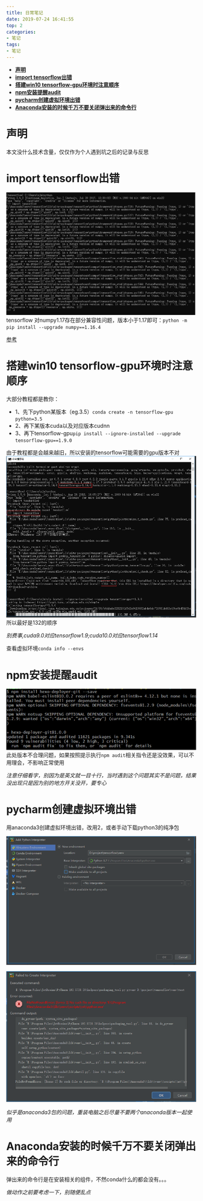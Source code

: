 ```yaml
---
title: 日常笔记
date: 2019-07-24 16:41:55
top: 2
categories:
- 笔记
tags:
- 笔记
---
```

- [**声明**](#%e5%a3%b0%e6%98%8e)
- [**import tensorflow出错**](#import-tensorflow%e5%87%ba%e9%94%99)
- [**搭建win10 tensorflow-gpu环境时注意顺序**](#%e6%90%ad%e5%bb%bawin10-tensorflow-gpu%e7%8e%af%e5%a2%83%e6%97%b6%e6%b3%a8%e6%84%8f%e9%a1%ba%e5%ba%8f)
- [**npm安装提醒audit**](#npm%e5%ae%89%e8%a3%85%e6%8f%90%e9%86%92audit)
- [**pycharm创建虚拟环境出错**](#pycharm%e5%88%9b%e5%bb%ba%e8%99%9a%e6%8b%9f%e7%8e%af%e5%a2%83%e5%87%ba%e9%94%99)
- [**Anaconda安装的时候千万不要关闭弹出来的命令行**](#anaconda%e5%ae%89%e8%a3%85%e7%9a%84%e6%97%b6%e5%80%99%e5%8d%83%e4%b8%87%e4%b8%8d%e8%a6%81%e5%85%b3%e9%97%ad%e5%bc%b9%e5%87%ba%e6%9d%a5%e7%9a%84%e5%91%bd%e4%bb%a4%e8%a1%8c)

# **声明**
本文没什么技术含量，仅仅作为个人遇到坑之后的记录与反思

# **import tensorflow出错**
![numpy版本兼容问题](日常笔记/2019-07-29-20-03-00.png)
tensorflow 对numpy1.17存在部分兼容性问题，版本小于1.17即可：`python -m pip install --upgrade numpy==1.16.4`

[参考](https://github.com/tensorflow/tensorflow/issues/30427)


# **搭建win10 tensorflow-gpu环境时注意顺序**
大部分教程都是教你：
- 1、先下python某版本（eg.3.5）`conda create -n tensorflow-gpu python=3.5`
- 2、再下某版本cuda以及对应版本cudnn
- 3、再下tensorflow-gpu`pip install --ignore-installed --upgrade tensorflow-gpu==1.9.0`

由于教程都是会越来越旧，所以安装的tensorflow可能需要的gpu版本不对
![gpu版本不对](日常笔记/2019-07-27-10-37-51.png)
所以最好是132的顺序

*别费事,cuda9.0对应tensorflow1.9;cuda10.0对应tensorflow1.14*

查看虚拟环境`conda info --envs`
# **npm安装提醒audit**
![2019-07-25-22-31-11.png](日常笔记/2019-07-25-22-31-11.png)
此处版本不合理问题，如果按照提示执行`npm audit`相关指令还是没效果，可以不用理会，不影响正常使用

*注意仔细看字，别因为是英文就一目十行，当时遇到这个问题其实不是问题，结果没出现只是因为别的地方开关没开，要专心*
# **pycharm创建虚拟环境出错**

用anaconda3创建虚拟环境出错，改用2，或者手动下载python3的纯净包

![1563780832508](日常笔记/1563780832508.png)

![1563780797384](日常笔记/1563780797384.png)

*似乎是anaconda3包的问题，重装电脑之后尽量不要两个anaconda版本一起使用*
# **Anaconda安装的时候千万不要关闭弹出来的命令行**
弹出来的命令行是在安装相关的组件，不然conda什么的都会没有。。。

*做动作之前要考虑一下，别随便乱点*